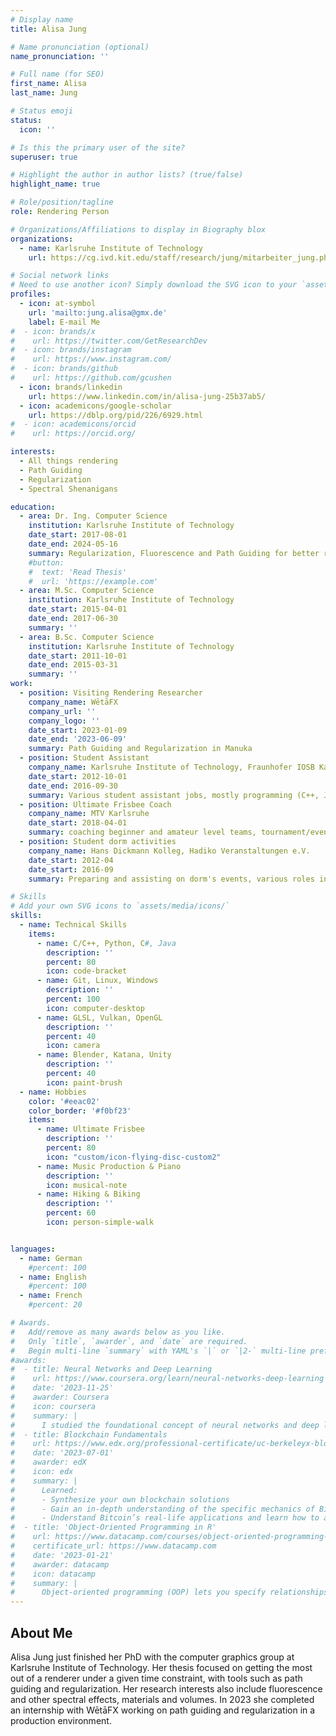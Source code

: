 ```yaml
---
# Display name
title: Alisa Jung

# Name pronunciation (optional)
name_pronunciation: ''

# Full name (for SEO)
first_name: Alisa
last_name: Jung

# Status emoji
status:
  icon: ''

# Is this the primary user of the site?
superuser: true

# Highlight the author in author lists? (true/false)
highlight_name: true

# Role/position/tagline
role: Rendering Person

# Organizations/Affiliations to display in Biography blox
organizations:
  - name: Karlsruhe Institute of Technology
    url: https://cg.ivd.kit.edu/staff/research/jung/mitarbeiter_jung.php

# Social network links
# Need to use another icon? Simply download the SVG icon to your `assets/media/icons/` folder.
profiles:
  - icon: at-symbol
    url: 'mailto:jung.alisa@gmx.de'
    label: E-mail Me
#  - icon: brands/x
#    url: https://twitter.com/GetResearchDev
#  - icon: brands/instagram
#    url: https://www.instagram.com/
#  - icon: brands/github
#    url: https://github.com/gcushen
  - icon: brands/linkedin
    url: https://www.linkedin.com/in/alisa-jung-25b37ab5/
  - icon: academicons/google-scholar
    url: https://dblp.org/pid/226/6929.html
#  - icon: academicons/orcid
#    url: https://orcid.org/

interests:
  - All things rendering
  - Path Guiding
  - Regularization
  - Spectral Shenanigans

education:
  - area: Dr. Ing. Computer Science
    institution: Karlsruhe Institute of Technology
    date_start: 2017-08-01
    date_end: 2024-05-16
    summary: Regularization, Fluorescence and Path Guiding for better renders in less time. Supervised by Prof. Carsten Dachsbacher. 
    #button:
    #  text: 'Read Thesis'
    #  url: 'https://example.com'
  - area: M.Sc. Computer Science
    institution: Karlsruhe Institute of Technology
    date_start: 2015-04-01
    date_end: 2017-06-30
    summary: ''
  - area: B.Sc. Computer Science
    institution: Karlsruhe Institute of Technology
    date_start: 2011-10-01
    date_end: 2015-03-31
    summary: ''
work:
  - position: Visiting Rendering Researcher
    company_name: WētāFX
    company_url: ''
    company_logo: ''
    date_start: 2023-01-09
    date_end: '2023-06-09'
    summary: Path Guiding and Regularization in Manuka
  - position: Student Assistant
    company_name: Karlsruhe Institute of Technology, Fraunhofer IOSB Karlsruhe
    date_start: 2012-10-01
    date_end: 2016-09-30
    summary: Various student assistant jobs, mostly programming (C++, Java) and tutoring (teaching assistance)
  - position: Ultimate Frisbee Coach
    company_name: MTV Karlsruhe
    date_start: 2018-04-01
    summary: coaching beginner and amateur level teams, tournament/event planning
  - position: Student dorm activities
    company_name: Hans Dickmann Kolleg, Hadiko Veranstaltungen e.V.
    date_start: 2012-04
    date_start: 2016-09
    summary: Preparing and assisting on dorm's events, various roles in dorm self-government

# Skills
# Add your own SVG icons to `assets/media/icons/`
skills:
  - name: Technical Skills
    items:
      - name: C/C++, Python, C#, Java
        description: ''
        percent: 80
        icon: code-bracket
      - name: Git, Linux, Windows
        description: ''
        percent: 100
        icon: computer-desktop
      - name: GLSL, Vulkan, OpenGL
        description: ''
        percent: 40
        icon: camera
      - name: Blender, Katana, Unity
        description: ''
        percent: 40
        icon: paint-brush
  - name: Hobbies
    color: '#eeac02'
    color_border: '#f0bf23'
    items:
      - name: Ultimate Frisbee
        description: ''
        percent: 80
        icon: "custom/icon-flying-disc-custom2"
      - name: Music Production & Piano
        description: ''
        icon: musical-note
      - name: Hiking & Biking
        description: ''
        percent: 60
        icon: person-simple-walk


languages:
  - name: German
    #percent: 100
  - name: English
    #percent: 100
  - name: French
    #percent: 20

# Awards.
#   Add/remove as many awards below as you like.
#   Only `title`, `awarder`, and `date` are required.
#   Begin multi-line `summary` with YAML's `|` or `|2-` multi-line prefix and indent 2 spaces below.
#awards:
#  - title: Neural Networks and Deep Learning
#    url: https://www.coursera.org/learn/neural-networks-deep-learning
#    date: '2023-11-25'
#    awarder: Coursera
#    icon: coursera
#    summary: |
#      I studied the foundational concept of neural networks and deep learning. By the end, I was familiar with the significant technological trends driving the rise of deep learning; build, train, and apply fully connected deep neural networks; implement efficient (vectorized) neural networks; identify key parameters in a neural network’s architecture; and apply deep learning to your own applications.
#  - title: Blockchain Fundamentals
#    url: https://www.edx.org/professional-certificate/uc-berkeleyx-blockchain-fundamentals
#    date: '2023-07-01'
#    awarder: edX
#    icon: edx
#    summary: |
#      Learned:
#      - Synthesize your own blockchain solutions
#      - Gain an in-depth understanding of the specific mechanics of Bitcoin
#      - Understand Bitcoin’s real-life applications and learn how to attack and destroy Bitcoin, #Ethereum, smart contracts and Dapps, and alternatives to Bitcoin’s Proof-of-Work consensus #algorithm
#  - title: 'Object-Oriented Programming in R'
#    url: https://www.datacamp.com/courses/object-oriented-programming-with-s3-and-r6-in-r
#    certificate_url: https://www.datacamp.com
#    date: '2023-01-21'
#    awarder: datacamp
#    icon: datacamp
#    summary: |
#      Object-oriented programming (OOP) lets you specify relationships between functions and the objects that they can act on, helping you manage complexity in your code. This is an intermediate level course, providing an introduction to OOP, using the S3 and R6 systems. S3 is a great day-to-day R programming tool that simplifies some of the functions that you write. R6 is especially useful for industry-specific analyses, working with web APIs, and building GUIs.
---
```


## About Me

Alisa Jung just finished her PhD with the computer graphics group at Karlsruhe Institute of Technology. Her thesis focused on getting the most out of a renderer under a given time constraint, with tools such as path guiding and regularization. Her research interests also include fluorescence and other spectral effects, materials and volumes. In 2023 she completed an internship with WētāFX working on path guiding and regularization in a production environment.